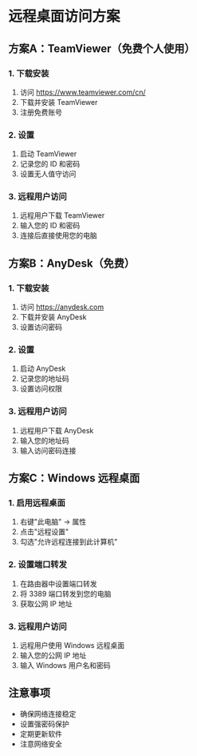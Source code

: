 # 远程桌面访问方案

## 方案A：TeamViewer（免费个人使用）

### 1. 下载安装
1. 访问 https://www.teamviewer.com/cn/
2. 下载并安装 TeamViewer
3. 注册免费账号

### 2. 设置
1. 启动 TeamViewer
2. 记录您的 ID 和密码
3. 设置无人值守访问

### 3. 远程用户访问
1. 远程用户下载 TeamViewer
2. 输入您的 ID 和密码
3. 连接后直接使用您的电脑

## 方案B：AnyDesk（免费）

### 1. 下载安装
1. 访问 https://anydesk.com
2. 下载并安装 AnyDesk
3. 设置访问密码

### 2. 设置
1. 启动 AnyDesk
2. 记录您的地址码
3. 设置访问权限

### 3. 远程用户访问
1. 远程用户下载 AnyDesk
2. 输入您的地址码
3. 输入访问密码连接

## 方案C：Windows 远程桌面

### 1. 启用远程桌面
1. 右键"此电脑" → 属性
2. 点击"远程设置"
3. 勾选"允许远程连接到此计算机"

### 2. 设置端口转发
1. 在路由器中设置端口转发
2. 将 3389 端口转发到您的电脑
3. 获取公网 IP 地址

### 3. 远程用户访问
1. 远程用户使用 Windows 远程桌面
2. 输入您的公网 IP 地址
3. 输入 Windows 用户名和密码

## 注意事项
- 确保网络连接稳定
- 设置强密码保护
- 定期更新软件
- 注意网络安全 